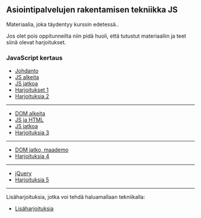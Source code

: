 ## Asiointipalvelujen rakentamisen tekniikka JS

Materiaalia, joka täydentyy kurssin edetessä..

Jos olet pois oppitunneilta niin pidä huoli, että tutustut materiaaliin ja teet siinä olevat harjoitukset.


### JavaScript kertaus

- [Johdanto](./johdanto.html)
- [JS alkeita](./alkeita.html)
- [JS jatkoa](./jatkoa.html)
- [Harjoitukset 1](../js-php/harjoituksia1.html)
- [Harjoituksia 2](../js-php/harjoituksia2.html)

---

- [DOM alkeita](./dom.html)
- [JS ja HTML](./js_html.html)
- [JS jatkoa](./jatkoa.html)
- [Harjoituksia 3](./harjoituksia2.html)

--- 

- [DOM jatko, maademo](./eventit.html)
- [Harjoituksia 4](./harjoituksia3.html)

---

- [jQuery](./jquery.html)
- [Harjoituksia 5](./harjoituksia4.html)

---

Lisäharjoituksia, jotka voi tehdä haluamallaan tekniikalla:

- [Lisäharjoituksia](./harjoituksia5.html)